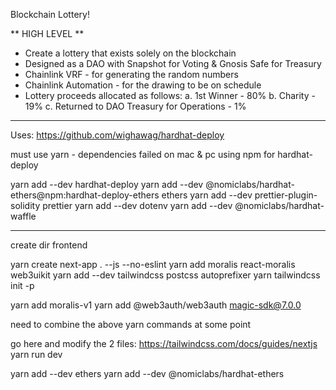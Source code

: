 Blockchain Lottery!

** HIGH LEVEL **
- Create a lottery that exists solely on the blockchain
- Designed as a DAO with Snapshot for Voting & Gnosis Safe for Treasury
- Chainlink VRF - for generating the random numbers
- Chainlink Automation - for the drawing to be on schedule
- Lottery proceeds allocated as follows: 
    a. 1st Winner - 80%
    b. Charity - 19%
    c. Returned to DAO Treasury for Operations - 1%

*********************************
Uses:
https://github.com/wighawag/hardhat-deploy

must use yarn - dependencies failed on mac & pc using npm for hardhat-deploy

yarn add --dev hardhat-deploy
yarn add --dev @nomiclabs/hardhat-ethers@npm:hardhat-deploy-ethers ethers
yarn add --dev prettier-plugin-solidity prettier
yarn add --dev dotenv
yarn add --dev @nomiclabs/hardhat-waffle
***********
create dir frontend

yarn create next-app . --js --no-eslint
yarn add moralis react-moralis web3uikit
yarn add --dev tailwindcss postcss autoprefixer
yarn tailwindcss init -p

yarn add moralis-v1
yarn add @web3auth/web3auth magic-sdk@7.0.0

need to combine the above yarn commands at some point

go here and modify the 2 files: https://tailwindcss.com/docs/guides/nextjs
yarn run dev

yarn add --dev ethers
​yarn add --dev @nomiclabs/hardhat-ethers

